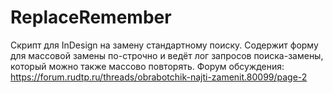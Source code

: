 # ReplaceRemember
Скрипт для InDesign на замену стандартному поиску. Содержит форму для массовой замены по-строчно и ведёт лог запросов поиска-замены, который можно также массово повторять. 
Форум обсуждения: https://forum.rudtp.ru/threads/obrabotchik-najti-zamenit.80099/page-2
